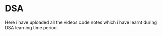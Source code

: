 # DSA
Here i have uploaded all the videos code notes which i have learnt during DSA learning time period.
